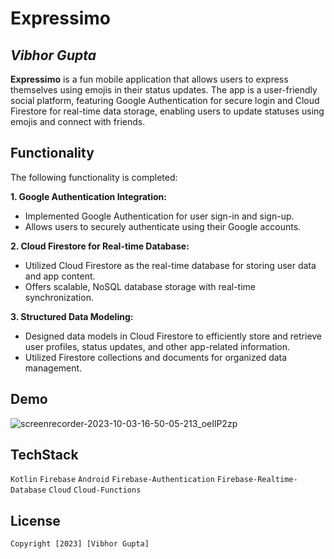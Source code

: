 # Expressimo

## *Vibhor Gupta*

**Expressimo** is a fun mobile application that allows users to express themselves using emojis in their status updates. The app is a user-friendly social platform, featuring Google Authentication for secure login and Cloud Firestore for real-time data storage, enabling users to update statuses using emojis and connect with friends.


## Functionality

The following functionality is completed:

**1. Google Authentication Integration:**

* Implemented Google Authentication for user sign-in and sign-up.
* Allows users to securely authenticate using their Google accounts.

**2. Cloud Firestore for Real-time Database:**

* Utilized Cloud Firestore as the real-time database for storing user data and app content.
* Offers scalable, NoSQL database storage with real-time synchronization.

**3. Structured Data Modeling:**

* Designed data models in Cloud Firestore to efficiently store and retrieve user profiles, status updates, and other app-related information.
* Utilized Firestore collections and documents for organized data management.

## Demo
![screenrecorder-2023-10-03-16-50-05-213_oeIlP2zp](https://github.com/vibhorg27/Expressimo/assets/90828247/523bc737-b409-47dd-8ad8-eed6cf5f3d14)

## TechStack

`Kotlin` `Firebase` `Android` `Firebase-Authentication` `Firebase-Realtime-Database` `Cloud` `Cloud-Functions`

## License

    Copyright [2023] [Vibhor Gupta]
